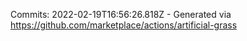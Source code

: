 Commits: 2022-02-19T16:56:26.818Z - Generated via https://github.com/marketplace/actions/artificial-grass
<br>
